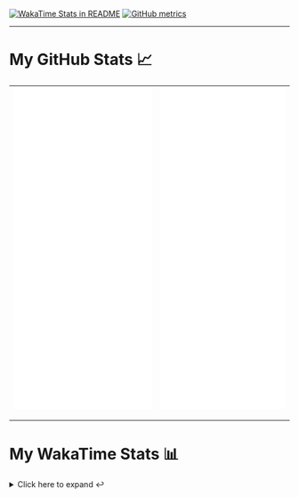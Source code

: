 [![WakaTime Stats in README](https://github.com/LOsioChico/LOsioChico/actions/workflows/waka.yml/badge.svg)](https://github.com/LOsioChico/LOsioChico/actions/workflows/waka.yml) [![GitHub metrics](https://github.com/LOsioChico/LOsioChico/actions/workflows/metrics.yml/badge.svg)](https://github.com/LOsioChico/LOsioChico/actions/workflows/metrics.yml)

---

# My GitHub Stats 📈

| ![](./assets/metrics.svg) | ![](./assets/metrics2.svg) |
| ------------------------- | -------------------------- |

---

# My WakaTime Stats 📊

<details>
<summary>Click here to expand ↩️</summary>
<br>

<!--START_SECTION:waka-->
![Code Time](http://img.shields.io/badge/Code%20Time-2%2C167%20hrs%2030%20mins-blue)

![Lines of code](https://img.shields.io/badge/From%20Hello%20World%20I%27ve%20Written-389.4%20thousand%20lines%20of%20code-blue)

**🐱 My GitHub Data** 

> 📦 694.1 kB Used in GitHub's Storage 
 > 
> 🚫 Not Opted to Hire
 > 
> 📜 28 Public Repositories 
 > 
> 🔑 33 Private Repositories 
 > 
**I'm a Night 🦉** 

```text
🌞 Morning                607 commits         ███░░░░░░░░░░░░░░░░░░░░░░   13.81 % 
🌆 Daytime                1386 commits        ████████░░░░░░░░░░░░░░░░░   31.53 % 
🌃 Evening                1505 commits        █████████░░░░░░░░░░░░░░░░   34.24 % 
🌙 Night                  898 commits         █████░░░░░░░░░░░░░░░░░░░░   20.43 % 
```
📅 **I'm Most Productive on Thursday** 

```text
Monday                   629 commits         ████░░░░░░░░░░░░░░░░░░░░░   14.31 % 
Tuesday                  655 commits         ████░░░░░░░░░░░░░░░░░░░░░   14.90 % 
Wednesday                489 commits         ███░░░░░░░░░░░░░░░░░░░░░░   11.12 % 
Thursday                 805 commits         █████░░░░░░░░░░░░░░░░░░░░   18.31 % 
Friday                   665 commits         ████░░░░░░░░░░░░░░░░░░░░░   15.13 % 
Saturday                 745 commits         ████░░░░░░░░░░░░░░░░░░░░░   16.95 % 
Sunday                   408 commits         ██░░░░░░░░░░░░░░░░░░░░░░░   09.28 % 
```


📊 **This Week I Spent My Time On** 

```text
💬 Programming Languages: 
JavaScript               6 hrs 51 mins       ██████████░░░░░░░░░░░░░░░   39.48 % 
TypeScript               4 hrs 46 mins       ███████░░░░░░░░░░░░░░░░░░   27.47 % 
Scala                    2 hrs 59 mins       ████░░░░░░░░░░░░░░░░░░░░░   17.19 % 
Python                   39 mins             █░░░░░░░░░░░░░░░░░░░░░░░░   03.76 % 
JSON                     38 mins             █░░░░░░░░░░░░░░░░░░░░░░░░   03.73 % 
```

**I Mostly Code in TypeScript** 

```text
TypeScript               33 repos            █████████████░░░░░░░░░░░░   50.77 % 
Scala                    9 repos             ███░░░░░░░░░░░░░░░░░░░░░░   13.85 % 
JavaScript               7 repos             ███░░░░░░░░░░░░░░░░░░░░░░   10.77 % 
CSS                      5 repos             ██░░░░░░░░░░░░░░░░░░░░░░░   07.69 % 
Java                     2 repos             █░░░░░░░░░░░░░░░░░░░░░░░░   03.08 % 
```




 Last Updated on 06/05/2025 01:09:37 UTC
<!--END_SECTION:waka-->

## </details>
